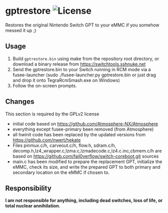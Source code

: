 # gptrestore ![License](https://img.shields.io/badge/License-GPLv2-blue.svg)
Restores the original Nintendo Switch GPT to your eMMC if you somehow messed it up ;)

## Usage
 1. Build `gptrestore.bin` using make from the repository root directory, or download a binary release from https://switchtools.sshnuke.net
 2. Send the gptrestore.bin to your Switch running in RCM mode via a fusee-launcher (sudo ./fusee-launcher.py gptrestore.bin or just drag and drop it onto TegraRcmSmash.exe on Windows)
 3. Follow the on-screen prompts.

## Changes

This section is required by the GPLv2 license

 * initial code based on https://github.com/Atmosphere-NX/Atmosphere
 * everything except fusee-primary been removed (from Atmosphere)
 * all hwinit code has been replaced by the updated versions from https://github.com/nwert/hekate
 * Files pinmux.c/h, carveout.c/h, flow.h, sdram.c/h, decomp.h,lz4_wrapper.c,lzma.c,lzmadecode.c,lz4.c.inc,cbmem.c/h are based on https://github.com/fail0verflow/switch-coreboot.git sources
 * main.c has been modified to prepare the replacement GPT, initialize the eMMC, check its size, and write the prepared GPT to both primary and secondary location on the eMMC if chosen to.

## Responsibility

**I am not responsible for anything, including dead switches, loss of life, or total nuclear annihilation.**
